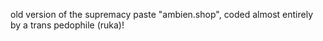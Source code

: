 old version of the supremacy paste "ambien.shop", coded almost entirely by a trans pedophile (ruka)!
